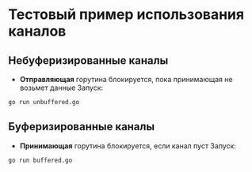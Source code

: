 # Тестовый пример использования каналов
## Небуферизированные каналы
- **Отправляющая** горутина блокируется, пока принимающая не возьмет данные
Запуск:
```bash
go run unbuffered.go 
```
## Буферизированные каналы
- **Принимающая** горутина блокируется, если канал пуст
Запуск:
```bash
go run buffered.go 
```